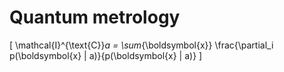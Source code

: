 # Quantum metrology


\[ 
\mathcal{I}^{\text{C}}_a = \sum_{\boldsymbol{x}} \frac{\partial_i p(\boldsymbol{x} | a)}{p(\boldsymbol{x} | a)}
\]